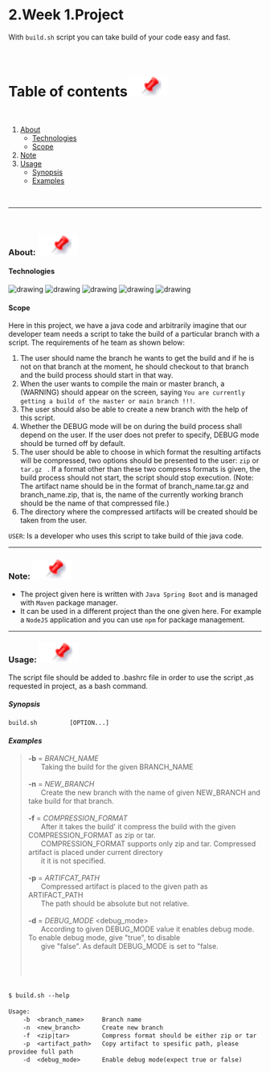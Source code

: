 

# 2.Week 1.Project
With `build.sh` script you can take build of your code easy and fast.

<br />

# Table of contents[![](./docs/img/pin.svg)](#table-of-contents)
<br />

1. [About](#aciklama)
    - [Technologies](#tech)
    - [Scope](#scope)
3. [Note](#not)
4. [Usage](#usage)
    - [Synopsis](#synopsis)
    - [Examples](#examples)

<br />

---

<br />

### About: [![](./docs/img/pin.svg)](#aciklama)

#### Technologies [](#tech)
<span>
<img src="https://img.shields.io/badge/Apache%20Maven-C71A36?style=for-the-badge&logo=Apache%20Maven&logoColor=white" alt="drawing" width="100" />
<img src="https://img.shields.io/badge/Linux-FCC624?style=for-the-badge&logo=linux&logoColor=black" alt="drawing" width="100"/>
<img src="https://img.shields.io/badge/git-%23F05033.svg?style=for-the-badge&logo=git&logoColor=white" alt="drawing" width="100"/>
<img src="https://img.shields.io/badge/spring-%236DB33F.svg?style=for-the-badge&logo=spring&logoColor=white" alt="drawing" width="100"/>
<img src="https://img.shields.io/badge/shell_script-%23121011.svg?style=for-the-badge&logo=gnu-bash&logoColor=white" alt="drawing" width="100"/>
</span>

#### Scope [](#scope)

Here in this project, we have a java code and arbitrarily imagine that our developer team needs a script to take the build of a particular branch with a script. 
The requirements of he team as shown below:

1. The user should name the branch he wants to get the build and if he is not on that branch at the moment, he should checkout to that branch and the build process should start in that way.
2. When the user wants to compile the main or master branch, a (WARNING) should appear on the screen, saying `You are currently getting a build of the master or main branch !!!`.
3. The user should also be able to create a new branch with the help of this script.
3. Whether the DEBUG mode will be on during the build process shall depend on the user. If the user does not prefer to specify, DEBUG mode should be turned off by default.
4. The user should be able to choose in which format the resulting artifacts will be compressed, two options should be presented to the user: `zip` or `tar.gz ` . If a format other than these two compress formats is given, the build process should not start, the script should stop execution. (Note: The artifact name should be in the format of branch_name.tar.gz and branch_name.zip, that is, the name of the currently working branch should be the name of that compressed file.)
5. The directory where the compressed artifacts will be created should be taken from the user.


`USER`: Is a developer who uses this script to take build of thie java code.

---

### Note: [![](./docs/img/pin.svg)](#not)

- The project given here is written with `Java Spring Boot` and is managed with `Maven` package manager.
- It can be used in a different project than the one given here. For example a `NodeJS` application and you can use `npm` for package management.

---


### Usage: [![](./docs/img/pin.svg)](#usage)
The script file should be added to .bashrc file in order to use the script ,as requested in project, as a bash command. 

#### _Synopsis_ [](#synopsis)
`build.sh         [OPTION...]`

#### _Examples_ [](#examples)
    
>**-b** = _BRANCH_NAME_  </br>
>&emsp;&ensp;    Taking the build for the given BRANCH_NAME  </br>
></br>
>**-n** = _NEW_BRANCH_ </br>
>&emsp;&ensp;    Create the new branch with the name of given NEW_BRANCH and take build for that branch. </br>
></br>
>**-f** = _COMPRESSION_FORMAT_ </br>
>&emsp;&ensp;    After it takes the build' it compress the build with the given COMPRESSION_FORMAT as zip or tar.  </br>
>&emsp;&ensp;    COMPRESSION_FORMAT supports only zip and tar. Compressed artifact is placed under current directory </br>
>&emsp;&ensp;    it it is not specified. </br>
></br>
>**-p** = _ARTIFCAT_PATH_     </br>
>&emsp;&ensp;    Compressed artifact is placed to the given path as ARTIFACT_PATH     </br>
>&emsp;&ensp;    The path should be absolute but not relative.   </br>
> </br>
>**-d** = _DEBUG_MODE_  <debug_mode>    </br>
>&emsp;&ensp;      According to given DEBUG_MODE value it enables debug mode. To enable debug mode, give "true", to disable       </br>
>&emsp;&ensp;      give "false". As default DEBUG_MODE is set to "false.  </br>
></br>
></br>
></br>



```shell

$ build.sh --help

Usage:
    -b  <branch_name>     Branch name
    -n  <new_branch>      Create new branch
    -f  <zip|tar>         Compress format should be either zip or tar
    -p  <artifact_path>   Copy artifact to spesific path, please providee full path
    -d  <debug_mode>      Enable debug mode(expect true or false)

```


